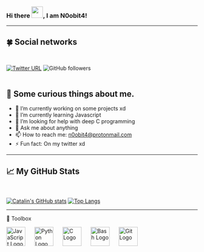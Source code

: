 ### Hi there <img src="https://raw.githubusercontent.com/MartinHeinz/MartinHeinz/master/wave.gif" width="30px">, I am N0obit4!

---
## &#x1F340; Social networks
<br>

[![Twitter URL](https://img.shields.io/twitter/url?label=Twitter%20profile&style=social&url=https://twitter.com/n0obit4)](https://twitter.com/n0obit4)
![GitHub followers](https://img.shields.io/github/followers/n0obit4?label=Github%20followers&style=social)
<br>
<br>

## &#x1F62C; Some curious things about me.

- 🔭 I’m currently working on some projects xd
- 🌱 I’m currently learning Javascript
- 🤔 I’m looking for help with deep C programming
- 💬 Ask me about anything
- 📫 How to reach me: n0obit4@protonmail.com
- ⚡ Fun fact: On my twitter xd

---

## &#x1f4c8; My GitHub Stats
<br>

[![Catalin's GitHub stats](https://github-readme-stats.vercel.app/api?username=n0obit4&show_icons=true&theme=synthwave)](https://github.com/n0obit4) [![Top Langs](https://github-readme-stats.vercel.app/api/top-langs/?username=n0obit4&show_icons=true&theme=synthwave)](https://github.com/n0obit4)    

---

🧰 Toolbox

<img src="https://cdn.worldvectorlogo.com/logos/logo-javascript.svg" style="margin-right:20px; display:inline;" alt="JavaScript Logo" width="50" height="50"/> 
<img src="https://cdn.worldvectorlogo.com/logos/python-5.svg" style="margin-right:20px" alt="Python Logo" width="50" height="50"/>
<img src="https://cdn.worldvectorlogo.com/logos/c-1.svg" style="margin-right:20px" alt="C Logo" width="50" height="50"/>
<img src="https://cdn.worldvectorlogo.com/logos/bash-1.svg" style="margin-right:20px" alt="Bash Logo" width="50" height="50"/>
<img src="https://cdn.worldvectorlogo.com/logos/git.svg" style="margin-right:20px" alt="Git Logo" width="50" height="50"/>
